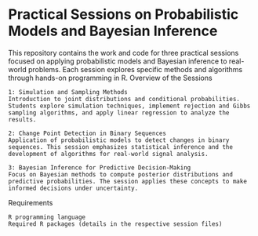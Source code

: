 # Practical Sessions on Probabilistic Models and Bayesian Inference

This repository contains the work and code for three practical sessions focused on applying probabilistic models and Bayesian inference to real-world problems. Each session explores specific methods and algorithms through hands-on programming in R.
Overview of the Sessions

    1: Simulation and Sampling Methods
    Introduction to joint distributions and conditional probabilities. Students explore simulation techniques, implement rejection and Gibbs sampling algorithms, and apply linear regression to analyze the results.

    2: Change Point Detection in Binary Sequences
    Application of probabilistic models to detect changes in binary sequences. This session emphasizes statistical inference and the development of algorithms for real-world signal analysis.

    3: Bayesian Inference for Predictive Decision-Making
    Focus on Bayesian methods to compute posterior distributions and predictive probabilities. The session applies these concepts to make informed decisions under uncertainty.


Requirements

    R programming language
    Required R packages (details in the respective session files)
